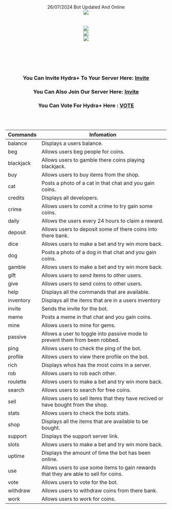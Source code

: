 <div align=center>
26/07/2024 Bot Updated And Online
<center><a href="https://discord.gg/XqezQaK"><img src="https://media.discordapp.net/attachments/717671005941661747/776181978004717618/textfx_4.png"/></a></center>
<br><br>
  <div align=center>

  </a>

    

  
<div align=center>
<center><a href="https://discord.gg/XqezQaK"><img src="https://top.gg/api/widget/status/679710920334639115.svg?noavatar=true&leftcolor=1A191A&lefttextcolor=00CDCD&righttextcolor=1A191A&rightcolor=1A191A"/></a></center> 

<center><a href="https://discord.gg/XqezQaK"><img src="https://top.gg/api/widget/servers/679710920334639115.svg?noavatar=true&leftcolor=1A191A&lefttextcolor=00CDCD&righttextcolor=1A191A&rightcolor=43b581"/></a></center>

<center><a href="https://top.gg/bot/679710920334639115/vote"><img src="https://top.gg/api/widget/upvotes/679710920334639115.svg?noavatar=true&leftcolor=1A191A&lefttextcolor=00CDCD&righttextcolor=1A191A&rightcolor=43b581"/></a></center>
<br><br>


<br><br>
### You Can Invite Hydra+ To Your Server Here: [Invite]([https://discord.com/oauth2/authorize?client_id=679710920334639115&scope=bot&permissions=19456](https://discord.com/oauth2/authorize?client_id=735577260916080720&permissions=8&integration_type=0&scope=bot)) 
### You Can Also Join Our Server Here: [Invite](https://invite.gg/HydraBot)
### You Can Vote For Hydra+ Here : [VOTE](https://top.gg/bot/679710920334639115/vote)
<br><br>

Commands | Infomation
-----|------------
balance | Displays a users balance.
beg | Allows users beg people for coins.
blackjack | Allows users to gamble there coins playing blackjack.
buy | Allows users to buy items from the shop.
cat | Posts a photo of a cat in that chat and you gain coins.
credits | Displays all developers.
crime | Allows users to comit a crime to try gain some coins.
daily | Allows the users every 24 hours to claim a reward.
deposit | Allows users to deposit some of there coins into there bank.
dice | Allows users to make a bet and try win more back.
dog | Posts a photo of a dog in that chat and you gain coins.
gamble | Allows users to make a bet and try win more back.
gift | Allows users to send items to other users.
give | Allows users to send coins to other users.
help | Displays all the commands that are available.
inventory | Displays all the items that are in a users inventory
invite | Sends the invite for the bot.
meme | Posts a meme in that chat and you gain coins.
mine | Allows users to mine for gems.
passive | Allows a user to toggle into passive mode to prevent them from been robbed.
ping | Allows users to check the ping of the bot.
profile | Allows users to view there profile on the bot.
rich | Displays whos has the most coins in a server. 
rob | Allows users to rob each other.
roulette | Allows users to make a bet and try win more back.
search | Allows users to search for free coins.
sell | Allows users to sell items that they have recived or have bought from the shop.
stats | Allows users to check the bots stats.
shop | Displays all the items that are available to be bought.
support | Displays the support server link.
slots | Allows users to make a bet and try win more back.
uptime | Displays the amount of time the bot has been online.
use | Allows users to use some items to gain rewards that they are able to sell for coins.
vote | Allows users to vote for the bot.
withdraw | Allows users to withdraw coins from there bank.
work | Allows users to work for coins.
